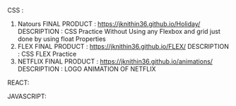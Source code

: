 CSS :

1. Natours FINAL PRODUCT : https://jknithin36.github.io/Holiday/
   DESCRIPTION : CSS Practice Without Using any Flexbox and grid just done by using float Properties
3. FLEX FINAL PRODUCT : https://jknithin36.github.io/FLEX/
   DESCRIPTION : CSS FLEX Practice
5. NETFLIX FINAL PRODUCT : https://jknithin36.github.io/animations/
   DESCRIPTION : LOGO ANIMATION OF NETFLIX


REACT:



JAVASCRIPT:
